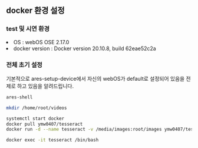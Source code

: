 ## docker 환경 설정
### test 및 시연 환경
<li>OS : webOS OSE 2.17.0</li>
<li>docker version : Docker version 20.10.8, build 62eae52c2a</li>

### 전체 초기 설정
기본적으로 ares-setup-device에서 자신의 webOS가 default로 설정되어 있음을 전제로 하고 있음을 알려드립니다.

```bash
ares-shell

mkdir /home/root/videos 

systemctl start docker
docker pull ymw0407/tesseract
docker run -d --name tesseract -v /media/images:root/images ymw0407/tesseract sleep infinity

docker exec -it tesseract /bin/bash
```
